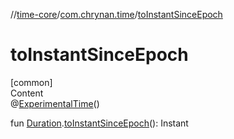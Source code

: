 //[time-core](../../index.md)/[com.chrynan.time](index.md)/[toInstantSinceEpoch](to-instant-since-epoch.md)



# toInstantSinceEpoch  
[common]  
Content  
@[ExperimentalTime](https://kotlinlang.org/api/latest/jvm/stdlib/kotlin.time/-experimental-time/index.html)()  
  
fun [Duration](https://kotlinlang.org/api/latest/jvm/stdlib/kotlin.time/-duration/index.html).[toInstantSinceEpoch](to-instant-since-epoch.md)(): Instant  



